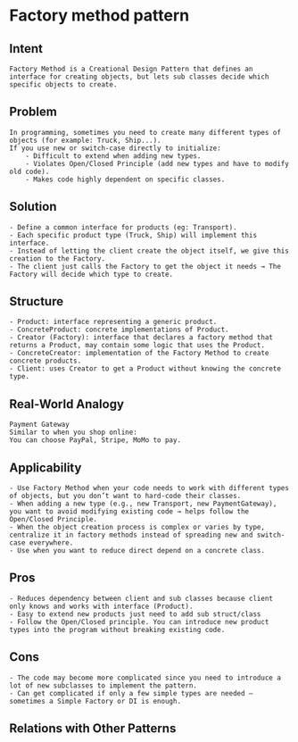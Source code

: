 # Factory method pattern

## Intent

    Factory Method is a Creational Design Pattern that defines an interface for creating objects, but lets sub classes decide which specific objects to create.

## Problem

    In programming, sometimes you need to create many different types of objects (for example: Truck, Ship...).
    If you use new or switch-case directly to initialize:
        - Difficult to extend when adding new types.
        - Violates Open/Closed Principle (add new types and have to modify old code).
        - Makes code highly dependent on specific classes.

## Solution

    - Define a common interface for products (eg: Transport).
    - Each specific product type (Truck, Ship) will implement this interface.
    - Instead of letting the client create the object itself, we give this creation to the Factory.
    - The client just calls the Factory to get the object it needs → The Factory will decide which type to create.

## Structure

    - Product: interface representing a generic product.
    - ConcreteProduct: concrete implementations of Product.
    - Creator (Factory): interface that declares a factory method that returns a Product, may contain some logic that uses the Product.
    - ConcreteCreator: implementation of the Factory Method to create concrete products.
    - Client: uses Creator to get a Product without knowing the concrete type.

## Real-World Analogy

    Payment Gateway
    Similar to when you shop online:
    You can choose PayPal, Stripe, MoMo to pay.

## Applicability

    - Use Factory Method when your code needs to work with different types of objects, but you don’t want to hard-code their classes.
    - When adding a new type (e.g., new Transport, new PaymentGateway), you want to avoid modifying existing code → helps follow the Open/Closed Principle.
    - When the object creation process is complex or varies by type, centralize it in factory methods instead of spreading new and switch-case everywhere.
    - Use when you want to reduce direct depend on a concrete class.

## Pros

    - Reduces dependency between client and sub classes because client only knows and works with interface (Product).
    - Easy to extend new products just need to add sub struct/class
    - Follow the Open/Closed principle. You can introduce new product types into the program without breaking existing code.

## Cons

    - The code may become more complicated since you need to introduce a lot of new subclasses to implement the pattern.
    - Can get complicated if only a few simple types are needed — sometimes a Simple Factory or DI is enough.

## Relations with Other Patterns
